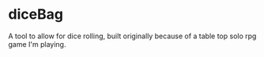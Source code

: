 # diceBag
A tool to allow for dice rolling, built originally because of a table top solo rpg game I'm playing. 
